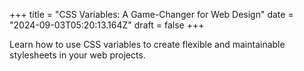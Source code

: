 +++
title = "CSS Variables: A Game-Changer for Web Design"
date = "2024-09-03T05:20:13.164Z"
draft = false
+++

  Learn how to use CSS variables to create flexible and maintainable stylesheets in your web projects.
        